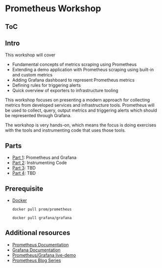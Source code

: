 # Prometheus Workshop

## ToC


## Intro

This workshop will cover

- Fundamental concepts of metrics scraping using Prometheus
- Extending a demo application with Prometheus scraping using built-in and
  custom metrics
- Adding Grafana dashboard to represent Prometheus metrics
- Defining rules for triggering alerts
- Quick overview of exporters to infrastructure tooling

This workshop focuses on presenting a modern approach for collecting metrics
from developed services and infrastructure tools. Prometheus will be used to
collect, query, output metrics and triggering alerts which should be represented
through Grafana.

The workshop is very hands-on, which means the focus is doing exercises with the
tools and instrumenting code that uses those tools.

## Parts

- [Part 1](part1/README.md): Prometheus and Grafana
- [Part 2](part2/instrumenting-code.md): Instrumenting Code
- [Part 3](part3/metrics.md): TBD
- [Part 4](part4/alerts.md): TBD

## Prerequisite

- [Docker](https://docs.docker.com/)
    ```
    docker pull prom/prometheus
    ```
    ```
    docker pull grafana/grafana
    ```

## Additional resources

- [Prometheus Documentation](https://prometheus.io/docs/)
- [Grafana Documentation](https://grafana.com/docs/)
- [Prometheus/Grafana live-demo](http://demo.robustperception.io:3000/)
- [Prometheus Blog
  Series](https://blog.pvincent.io/2017/12/prometheus-blog-series-part-1-metrics-and-labels/)
